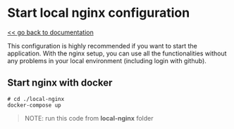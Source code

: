 # Start local nginx configuration

[<< go back to documentation](./doc.md)

This configuration is highly recommended if you want to start the application.
With the nginx setup, you can use all the functionalities without any problems in your local environment (including login with github).

## Start nginx with docker

```
# cd ./local-nginx
docker-compose up
```

> NOTE: run this code from **local-nginx** folder
